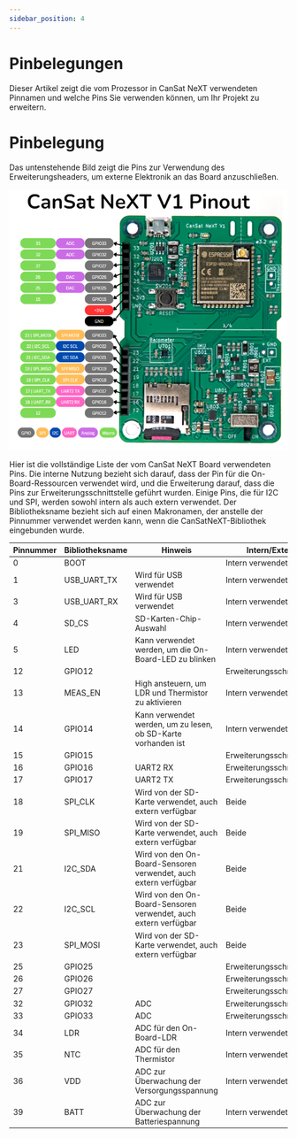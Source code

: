```yaml
---
sidebar_position: 4
---
```


# Pinbelegungen

Dieser Artikel zeigt die vom Prozessor in CanSat NeXT verwendeten Pinnamen und welche Pins Sie verwenden können, um Ihr Projekt zu erweitern.

# Pinbelegung

Das untenstehende Bild zeigt die Pins zur Verwendung des Erweiterungsheaders, um externe Elektronik an das Board anzuschließen.

![CanSat NeXT Board Pinbelegung](./img/pinout.png)

Hier ist die vollständige Liste der vom CanSat NeXT Board verwendeten Pins. Die interne Nutzung bezieht sich darauf, dass der Pin für die On-Board-Ressourcen verwendet wird, und die Erweiterung darauf, dass die Pins zur Erweiterungsschnittstelle geführt wurden. Einige Pins, die für I2C und SPI, werden sowohl intern als auch extern verwendet. Der Bibliotheksname bezieht sich auf einen Makronamen, der anstelle der Pinnummer verwendet werden kann, wenn die CanSatNeXT-Bibliothek eingebunden wurde.

| Pinnummer  | Bibliotheksname | Hinweis                                               | Intern/Extern       |
|------------|-----------------|-------------------------------------------------------|---------------------|
|          0 | BOOT            |                                                       | Intern verwendet    |
|          1 | USB_UART_TX     | Wird für USB verwendet                                | Intern verwendet    |
|          3 | USB_UART_RX     | Wird für USB verwendet                                | Intern verwendet    |
|          4 | SD_CS           | SD-Karten-Chip-Auswahl                                | Intern verwendet    |
|          5 | LED             | Kann verwendet werden, um die On-Board-LED zu blinken | Intern verwendet    |
|         12 | GPIO12          |                                                       | Erweiterungsschnittstelle |
|         13 | MEAS_EN         | High ansteuern, um LDR und Thermistor zu aktivieren   | Intern verwendet    |
|         14 | GPIO14          | Kann verwendet werden, um zu lesen, ob SD-Karte vorhanden ist | Intern verwendet    |
|         15 | GPIO15          |                                                       | Erweiterungsschnittstelle |
|         16 | GPIO16          | UART2 RX                                              | Erweiterungsschnittstelle |
|         17 | GPIO17          | UART2 TX                                              | Erweiterungsschnittstelle |
|         18 | SPI_CLK         | Wird von der SD-Karte verwendet, auch extern verfügbar | Beide               |
|         19 | SPI_MISO        | Wird von der SD-Karte verwendet, auch extern verfügbar | Beide               |
|         21 | I2C_SDA         | Wird von den On-Board-Sensoren verwendet, auch extern verfügbar | Beide               |
|         22 | I2C_SCL         | Wird von den On-Board-Sensoren verwendet, auch extern verfügbar | Beide               |
|         23 | SPI_MOSI        | Wird von der SD-Karte verwendet, auch extern verfügbar | Beide               |
|         25 | GPIO25          |                                                       | Erweiterungsschnittstelle |
|         26 | GPIO26          |                                                       | Erweiterungsschnittstelle |
|         27 | GPIO27          |                                                       | Erweiterungsschnittstelle |
|         32 | GPIO32          | ADC                                                   | Erweiterungsschnittstelle |
|         33 | GPIO33          | ADC                                                   | Erweiterungsschnittstelle |
|         34 | LDR             | ADC für den On-Board-LDR                              | Intern verwendet    |
|         35 | NTC             | ADC für den Thermistor                                | Intern verwendet    |
|         36 | VDD             | ADC zur Überwachung der Versorgungsspannung           | Intern verwendet    |
|         39 | BATT            | ADC zur Überwachung der Batteriespannung              | Intern verwendet    |